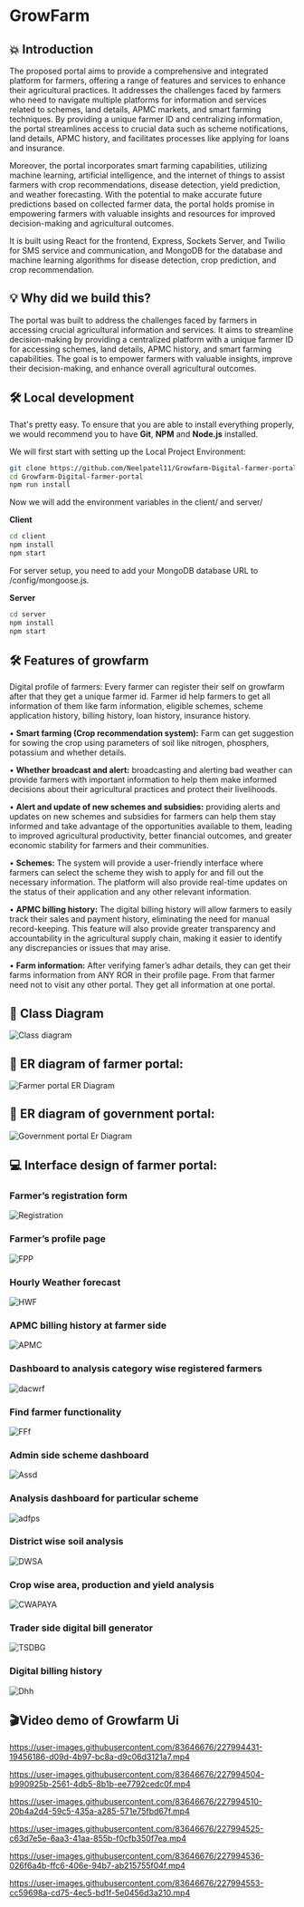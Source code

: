 # GrowFarm

## 💥 Introduction

The proposed portal aims to provide a comprehensive and integrated platform for farmers, offering a range of features and services to enhance their agricultural practices. It addresses the challenges faced by farmers who need to navigate multiple platforms for information and services related to schemes, land details, APMC markets, and smart farming techniques. By providing a unique farmer ID and centralizing information, the portal streamlines access to crucial data such as scheme notifications, land details, APMC history, and facilitates processes like applying for loans and insurance.

Moreover, the portal incorporates smart farming capabilities, utilizing machine learning, artificial intelligence, and the internet of things to assist farmers with crop recommendations, disease detection, yield prediction, and weather forecasting. With the potential to make accurate future predictions based on collected farmer data, the portal holds promise in empowering farmers with valuable insights and resources for improved decision-making and agricultural outcomes.

It is built using React for the frontend, Express, Sockets Server, and Twilio for SMS service and communication, and MongoDB for the database and machine learning algorithms for disease detection, crop prediction, and crop recommendation.

## 💡 Why did we build this?

The portal was built to address the challenges faced by farmers in accessing crucial agricultural information and services. It aims to streamline decision-making by providing a centralized platform with a unique farmer ID for accessing schemes, land details, APMC history, and smart farming capabilities. The goal is to empower farmers with valuable insights, improve their decision-making, and enhance overall agricultural outcomes.

## 🛠️ Local development

That's pretty easy. To ensure that you are able to install everything properly, we would recommend you to have <b>Git</b>, <b>NPM</b> and <b>Node.js</b> installed.

We will first start with setting up the Local Project Environment:

```sh
git clone https://github.com/Neelpatel11/Growfarm-Digital-farmer-portal.git
cd Growfarm-Digital-farmer-portal
npm run install
```
Now we will add the environment variables in the client/ and server/

**Client**
```sh
cd client
npm install
npm start
```
For server setup, you need to add your MongoDB database URL to /config/mongoose.js.

**Server**
```sh
cd server
npm install
npm start
```

## 🛠️ Features of growfarm

Digital profile of farmers: Every farmer can register their self on growfarm after that they get a unique farmer id. Farmer id help farmers to get all information of them like farm information, eligible schemes, scheme application history, billing history, loan history, insurance history.

• **Smart farming (Crop recommendation system):** Farm can get suggestion for sowing the crop using parameters of soil like nitrogen, phosphers, potassium and whether details.

• **Whether broadcast and alert:** broadcasting and alerting bad weather can provide farmers with important information to help them make informed decisions about their agricultural practices and protect their livelihoods.

• **Alert and update of new schemes and subsidies:** providing alerts and updates on new schemes and subsidies for farmers can help them stay informed and take advantage of the opportunities available to them, leading to improved agricultural productivity, better financial outcomes, and greater economic stability for farmers and their communities.

• **Schemes:** The system will provide a user-friendly interface where farmers can select the scheme they wish to apply for and fill out the necessary information. The platform will also provide real-time updates on the status of their application and any other relevant information.

• **APMC billing history:** The digital billing history will allow farmers to easily track their sales and payment history, eliminating the need for manual record-keeping. This feature will also provide greater transparency and accountability in the agricultural supply chain, making it easier to identify any discrepancies or issues that may arise.

• **Farm information:** After verifying famer’s adhar details, they can get their farms information from ANY ROR in their profile page. From that farmer need not to visit any other portal. They get all information at one portal.

## 🧾 Class Diagram

![Class diagram](https://user-images.githubusercontent.com/83646676/227933827-aa99f4fa-dd6e-4195-9757-63b6fdb0257c.png)

## 🧾 ER diagram of farmer portal:

![Farmer portal ER Diagram](https://user-images.githubusercontent.com/83646676/227935603-30440d00-b4b6-417d-8726-2195d0c5ea90.png)

## 🧾 ER diagram of government portal:

![Government portal Er Diagram](https://user-images.githubusercontent.com/83646676/227935683-71373929-2e04-4ba3-b89a-002742eff438.png)

## 💻 Interface design of farmer portal:

### Farmer’s registration form

![Registration](https://user-images.githubusercontent.com/83646676/227987002-147bcf12-5d1a-431a-bad8-9f1df7049864.png)

###  Farmer’s profile page

![FPP](https://user-images.githubusercontent.com/83646676/227987187-29cc2ca0-8526-45dd-bb5e-085bd5932287.png)

### Hourly Weather forecast

![HWF](https://user-images.githubusercontent.com/83646676/227987425-616763f5-ade8-47fe-8a37-9eea8f0ea92d.png)

### APMC billing history at farmer side

![APMC](https://user-images.githubusercontent.com/83646676/227987902-e30ed926-316c-4a10-90c5-65f7f5bbd97c.png)

### Dashboard to analysis category wise registered farmers 

![dacwrf](https://user-images.githubusercontent.com/83646676/227988066-48f01abe-9ddc-4ad9-8c24-87fbfd22fc5d.png)

### Find farmer functionality 

![FFf](https://user-images.githubusercontent.com/83646676/227988262-3f58415e-3628-4559-8146-cea0f4eeee58.png)

### Admin side scheme dashboard

![Assd](https://user-images.githubusercontent.com/83646676/227988511-97d3a365-4898-4f94-8bba-555c247a8a40.png)

### Analysis dashboard for particular scheme 

![adfps](https://user-images.githubusercontent.com/83646676/227989156-eaf1e61a-bb40-4dbf-9590-ac39c10ce2b7.png)

### District wise soil analysis 

![DWSA](https://user-images.githubusercontent.com/83646676/227989307-62233f61-dea6-4766-baa7-902c2d74a4c2.png)

### Crop wise area, production and yield analysis 

![CWAPAYA](https://user-images.githubusercontent.com/83646676/227989974-7d4abb1a-8cb1-4c44-afdf-573b84691caa.png)

### Trader side digital bill generator 

![TSDBG](https://user-images.githubusercontent.com/83646676/227990534-78b3f3ce-5795-4f1b-a3c9-02c9de0826b7.png)


### Digital billing history

![Dhh](https://user-images.githubusercontent.com/83646676/227990730-0ec07b40-c74e-455f-9637-d7ac4406fbf8.png)


## 🎬Video demo of Growfarm Ui


https://user-images.githubusercontent.com/83646676/227994431-19456186-d09d-4b97-bc8a-d9c06d3121a7.mp4



https://user-images.githubusercontent.com/83646676/227994504-b990925b-2561-4db5-8b1b-ee7792cedc0f.mp4



https://user-images.githubusercontent.com/83646676/227994510-20b4a2d4-59c5-435a-a285-571e75fbd67f.mp4



https://user-images.githubusercontent.com/83646676/227994525-c63d7e5e-6aa3-41aa-855b-f0cfb350f7ea.mp4



https://user-images.githubusercontent.com/83646676/227994536-026f6a4b-ffc6-406e-94b7-ab215755f04f.mp4



https://user-images.githubusercontent.com/83646676/227994553-cc59698a-cd75-4ec5-bd1f-5e0456d3a210.mp4



